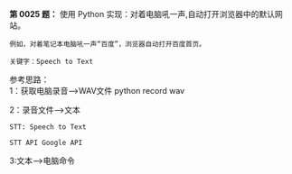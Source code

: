 **第 0025 题：** 使用 Python 实现：对着电脑吼一声,自动打开浏览器中的默认网站。


    例如，对着笔记本电脑吼一声“百度”，浏览器自动打开百度首页。
    
    关键字：Speech to Text
    
参考思路：    
1：获取电脑录音-->WAV文件
    python record wav

2：录音文件-->文本

    STT: Speech to Text
    
    STT API Google API

3:文本-->电脑命令